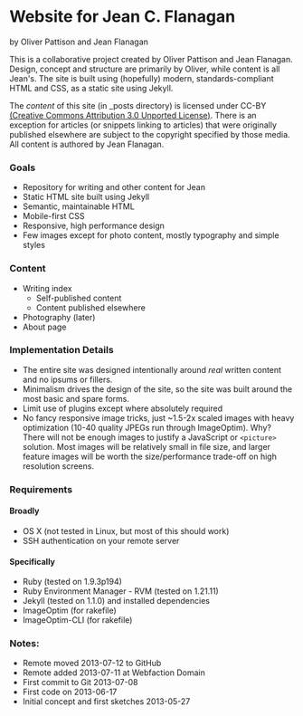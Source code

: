 # Website for Jean C. Flanagan

by Oliver Pattison and Jean Flanagan

This is a collaborative project created by Oliver Pattison and Jean Flanagan. Design, concept and structure are primarily by Oliver, while content is all Jean's. The site is built using (hopefully) modern, standards-compliant HTML and CSS, as a static site using Jekyll.

The *content* of this site (in _posts directory) is licensed under CC-BY [(Creative Commons Attribution 3.0 Unported License)](http://creativecommons.org/licenses/by/3.0/deed.en_US). There is an exception for articles (or snippets linking to articles) that were originally published elsewhere are subject to the copyright specified by those media. All content is authored by Jean Flanagan.

### Goals

- Repository for writing and other content for Jean
- Static HTML site built using Jekyll
- Semantic, maintainable HTML
- Mobile-first CSS
- Responsive, high performance design
- Few images except for photo content, mostly typography and simple styles

### Content

- Writing index
    - Self-published content
    - Content published elsewhere
- Photography (later)
- About page

### Implementation Details

- The entire site was designed intentionally around *real* written content and no ipsums or fillers.
- Minimalism drives the design of the site, so the site was built around the most basic and spare forms.
- Limit use of plugins except where absolutely required
- No fancy responsive image tricks, just ~1.5-2x scaled images with heavy optimization (10-40 quality JPEGs run through ImageOptim). Why? There will not be enough images to justify a JavaScript or `<picture>` solution. Most images will be relatively small in file size, and larger feature images will be worth the size/performance trade-off on high resolution screens.

### Requirements

#### Broadly

- OS X (not tested in Linux, but most of this should work)
- SSH authentication on your remote server

#### Specifically

- Ruby (tested on 1.9.3p194)
- Ruby Environment Manager - RVM (tested on 1.21.11)
- Jekyll (tested on 1.1.0) and installed dependencies
- ImageOptim (for rakefile)
- ImageOptim-CLI (for rakefile)

### Notes:

- Remote moved 2013-07-12 to GitHub
- Remote added 2013-07-11 at Webfaction Domain
- First commit to Git 2013-07-08
- First code on 2013-06-17
- Initial concept and first sketches 2013-05-27